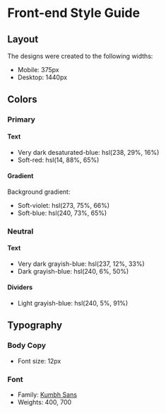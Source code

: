 # Front-end Style Guide

## Layout

The designs were created to the following widths:

- Mobile: 375px
- Desktop: 1440px

## Colors

### Primary

#### Text

- Very dark desaturated-blue: hsl(238, 29%, 16%)
- Soft-red: hsl(14, 88%, 65%)

#### Gradient

Background gradient:

- Soft-violet: hsl(273, 75%, 66%)
- Soft-blue: hsl(240, 73%, 65%)

### Neutral

#### Text

- Very dark grayish-blue: hsl(237, 12%, 33%)
- Dark grayish-blue: hsl(240, 6%, 50%)

#### Dividers

- Light grayish-blue: hsl(240, 5%, 91%)

## Typography

### Body Copy

- Font size: 12px

### Font

- Family: [Kumbh Sans](https://fonts.google.com/specimen/Kumbh+Sans)
- Weights: 400, 700
